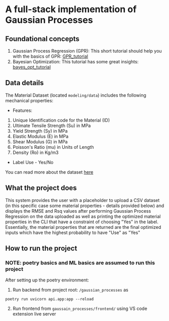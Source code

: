# A full-stack implementation of Gaussian Processes

## Foundational concepts
1. Gaussian Process Regression (GPR): This short tutorial should help you with the basics of GPR: [GPR_tutorial](https://arxiv.org/html/2009.10862v5)
2. Bayesian Optimization: This tutorial has some great insights: [bayes_opt_tutorial](https://arxiv.org/abs/1807.02811)
   
## Data details
The Material Dataset (located `modeling/data`) includes the following mechanical properties:

- Features:
1. Unique Identification code for the Material (ID)
2. Ultimate Tensile Strength (Su) in MPa
3. Yield Strength (Sy) in MPa
4. Elastic Modulus (E) in MPa
5. Shear Modulus (G) in MPa
6. Poisson's Ratio (mu) in Units of Length
7. Density (Ro) in Kg/m3
- Label
Use - Yes/No

You can read more about the dataset [here](https://www.kaggle.com/datasets/purushottamnawale/materials)

## What the project does
This system provides the user with a placeholder to upload a CSV dataset (in this specific case some material properties - details provided below) and displays the RMSE and Rsq values after performing Gaussian Process Regression on the data uploaded as well as printing the optimized material properties in the CLI that have a constraint of choosing "Yes" in the label.
Essentially, the material properties that are returned are the final optimized inputs which have the highest probability to have "Use" as "Yes"

## How to run the project
### NOTE: poetry basics and ML basics are assumed to run this project
After setting up the poetry environment: 

1. Run backend from project root: `/gaussian_processes` as
   
  ``` poetry run uvicorn api.app:app --reload ```
  
2. Run frontend from `gaussain_processes/frontend/` using VS code extension live server


